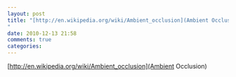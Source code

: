 ```yaml
---
layout: post
title: "[http://en.wikipedia.org/wiki/Ambient_occlusion](Ambient Occlusion)
"
date: 2010-12-13 21:58
comments: true
categories: 
---
```

[http://en.wikipedia.org/wiki/Ambient_occlusion](Ambient Occlusion)

